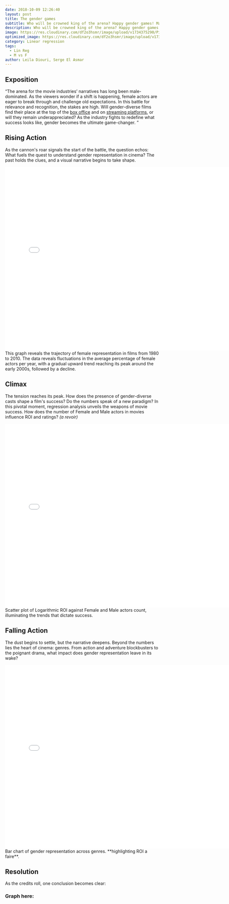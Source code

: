 ```yaml
---
date: 2018-10-09 12:26:40
layout: post
title: The gender games
subtitle: Who will be crowned king of the arena? Happy gender games! May the odds be ever in your favor.
description: Who will be crowned king of the arena? Happy gender games! May the odds be ever in your favor.
image: https://res.cloudinary.com/df2o3hsmr/image/upload/v1734375290/Picture_1_m2yzek.png
optimized_image: https://res.cloudinary.com/df2o3hsmr/image/upload/v1734375290/Picture_1_m2yzek.png
category: Linear regression
tags:
  - Lin Reg
  - M vs F
author: Leila Diouri, Serge El Asmar
---
```


## Exposition
“The arena for the movie industries’ narratives has long been male-dominated. As the viewers wonder if a shift is happening, female actors are eager to break through and challenge old expectations. In this battle for relevance and recognition, the stakes are high. Will gender-diverse films find their place at the top of the [box office](../posts/2010-03-03-why-books-should-be-your-priorit.md) and on [streaming platforms](../posts/2011-05-06-a-wonderful-serenity-has-taken-possession-of-my-entire-soul.md), or will they remain underappreciated? As the industry fights to redefine what success looks like, gender becomes the ultimate game-changer. ” 


## Rising Action
As the cannon's roar signals the start of the battle, the question echos: What fuels the quest to understand gender representation in cinema? The past holds the clues, and a visual narrative begins to take shape. 
<iframe src="/assets/html/Average_Female_Actor_Percentage_Per_Year.html" width="150%" height="600px" frameborder="0"></iframe>
This graph reveals the trajectory of female representation in films from 1980 to 2010. The data reveals fluctuations in the average percentage of female actors per year, with a gradual upward trend reaching its peak around the early 2000s, followed by a decline. 


## Climax
The tension reaches its peak. How does the presence of gender-diverse casts shape a film's success? Do the numbers speak of a new paradigm? In this pivotal moment, regression analysis unveils the weapons of movie success. How does the number of Female and Male actors in movies influence ROI and ratings? *(a revoir)*
<iframe src="/assets/html/ROI_vs_Female_Male_Actors.html" width="150%" height="600px" frameborder="0"></iframe>
Scatter plot of Logarithmic ROI against Female and Male actors count, illuminating the trends that dictate success.

## Falling Action
The dust begins to settle, but the narrative deepens. Beyond the numbers lies the heart of cinema: genres. From action and adventure blockbusters to the poignant drama, what impact does gender representation leave in its wake?
<iframe src="/assets/html/Average_Female_Percentage_by_Genre.html" width="150%" height="600px" frameborder="0"></iframe>
Bar chart of gender representation across genres. **highlighting ROI a faire**. 

## Resolution
As the credits roll, one conclusion becomes clear: 
### Graph here:












